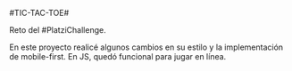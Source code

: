 #TIC-TAC-TOE#

Reto del #PlatziChallenge.

En este proyecto realicé algunos cambios en su estilo y la implementación de mobile-first. 
En JS, quedó funcional para jugar en línea. 
